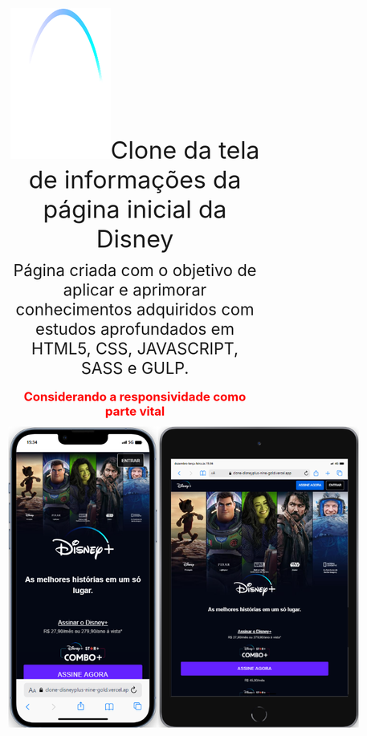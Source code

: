 <div align="center">
    <img src="./src/images/disneyplus.svg" width="200px" height="300px>
</div>


<h1 align="center"><font size="8">Clone da tela de informações da página inicial da Disney</font></h1>
<p align="center"><font size="6">Página criada com o objetivo de aplicar e aprimorar conhecimentos adquiridos com estudos 
aprofundados em HTML5, CSS, JAVASCRIPT, SASS e GULP.</font></p>

<h3 align="center" style="color:red;"><font size="5">Considerando a responsividade como parte vital</font></h3>

<div style="display: flex; justify-content: space-evenly;">
    <img  src="./src/images/resp.mobile.png" width="400px" height="600px">
    <img  src="./src/images/resp.tablet.png" width="400px" height="600px">
</div>

